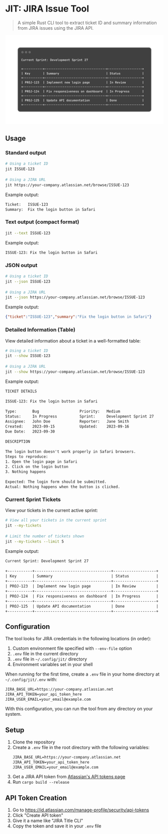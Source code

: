 # JIT: JIRA Issue Tool

> A simple Rust CLI tool to extract ticket ID and summary information from JIRA issues using the JIRA API.

![demo](assets/ss-1.png)


## Usage

### Standard output
```bash
# Using a ticket ID
jit ISSUE-123

# Using a JIRA URL
jit https://your-company.atlassian.net/browse/ISSUE-123
```

Example output:
```
Ticket:   ISSUE-123
Summary:  Fix the login button in Safari
```

### Text output (compact format)
```bash
jit --text ISSUE-123
```

Example output:
```
ISSUE-123: Fix the login button in Safari
```

### JSON output
```bash
# Using a ticket ID
jit --json ISSUE-123

# Using a JIRA URL
jit --json https://your-company.atlassian.net/browse/ISSUE-123
```

Example output:
```json
{"ticket":"ISSUE-123","summary":"Fix the login button in Safari"}
```

### Detailed Information (Table)
View detailed information about a ticket in a well-formatted table:

```bash
# Using a ticket ID
jit --show ISSUE-123

# Using a JIRA URL
jit --show https://your-company.atlassian.net/browse/ISSUE-123
```

Example output:
```
TICKET DETAILS

ISSUE-123: Fix the login button in Safari

Type:       Bug                  Priority:   Medium
Status:     In Progress          Sprint:     Development Sprint 27
Assignee:   John Doe             Reporter:   Jane Smith
Created:    2023-09-15           Updated:    2023-09-16
Due Date:   2023-09-30

DESCRIPTION

The login button doesn't work properly in Safari browsers.
Steps to reproduce:
1. Open the login page in Safari
2. Click on the login button
3. Nothing happens

Expected: The login form should be submitted.
Actual: Nothing happens when the button is clicked.
```

### Current Sprint Tickets
View your tickets in the current active sprint:

```bash
# View all your tickets in the current sprint
jit --my-tickets

# Limit the number of tickets shown
jit --my-tickets --limit 5
```

Example output:
```
Current Sprint: Development Sprint 27

+-----------+----------------------------------+-------------------+
| Key       | Summary                          | Status            |
+-----------+----------------------------------+-------------------+
| PROJ-123  | Implement new login page         | In Review         |
+-----------+----------------------------------+-------------------+
| PROJ-124  | Fix responsiveness on dashboard  | In Progress       |
+-----------+----------------------------------+-------------------+
| PROJ-125  | Update API documentation         | Done              |
+-----------+----------------------------------+-------------------+
```


## Configuration

The tool looks for JIRA credentials in the following locations (in order):

1. Custom environment file specified with `--env-file` option
2. `.env` file in the current directory
3. `.env` file in `~/.config/jit/` directory
4. Environment variables set in your shell

When running for the first time, create a `.env` file in your home directory at `~/.config/jit/.env` with:

```
JIRA_BASE_URL=https://your-company.atlassian.net
JIRA_API_TOKEN=your_api_token_here
JIRA_USER_EMAIL=your_email@example.com
```

With this configuration, you can run the tool from any directory on your system.

## Setup

1. Clone the repository
2. Create a `.env` file in the root directory with the following variables:
   ```
   JIRA_BASE_URL=https://your-company.atlassian.net
   JIRA_API_TOKEN=your_api_token_here
   JIRA_USER_EMAIL=your_email@example.com
   ```
3. Get a JIRA API token from [Atlassian's API tokens page](https://id.atlassian.com/manage-profile/security/api-tokens)
4. Run `cargo build --release`

## API Token Creation

1. Go to https://id.atlassian.com/manage-profile/security/api-tokens
2. Click "Create API token"
3. Give it a name like "JIRA Title CLI"
4. Copy the token and save it in your `.env` file 